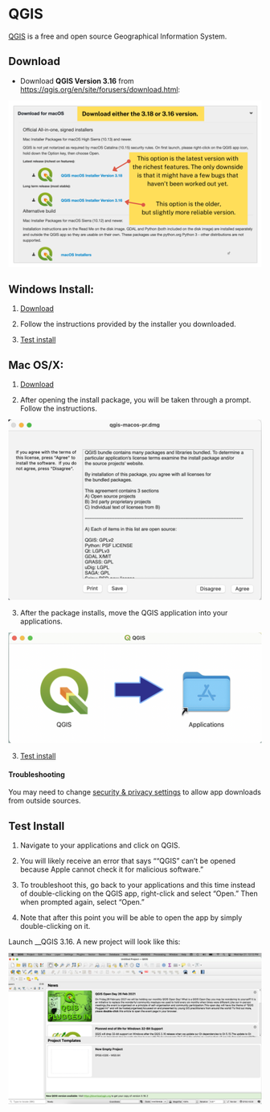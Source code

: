 # QGIS

[QGIS](http://www.qgis.org/en/site/) is a free and open source Geographical Information System. 


## Download
* Download __QGIS Version 3.16__ from https://qgis.org/en/site/forusers/download.html:

![list of qgis download options ](../images/osx/QGIS/QGISinstall.png)

## Windows Install:

1. [Download](#download)

2. Follow the instructions provided by the installer you downloaded.  

3. [Test install](#test-install)

## Mac OS/X:

1. [Download](#download)

2. After opening the install package, you will be taken through a prompt. Follow the instructions.

![QGIS intaller](../images/osx/QGIS/QGISdownloadprompt.png)

3. After the package installs, move the QGIS application into your applications.

![QGIS move to apps](../images/osx/QGIS/QGISintoApps.png)

3. [Test install](#test-install)

#### Troubleshooting
You may need to change [security & privacy settings](https://support.apple.com/en-us/HT202491) to allow app downloads from outside sources.

## Test Install

1. Navigate to your applications and click on QGIS.

2. You will likely receive an error that says ““QGIS” can’t be opened because Apple cannot check it for malicious software.”

3. To troubleshoot this, go back to your applications and this time instead of double-clicking on the QGIS app, right-click and select “Open.” Then when prompted again, select “Open.”

4. Note that after this point you will be able to open the app by simply double-clicking on it. 
 
 Launch __QGIS 3.16. A new project will look like this:

![qgis installer](../images/osx/QGIS/QGISinterface.png)




